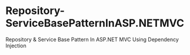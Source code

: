 # Repository-ServiceBasePatternInASP.NETMVC
Repository &amp; Service Base Pattern In ASP.NET MVC Using Dependency Injection
